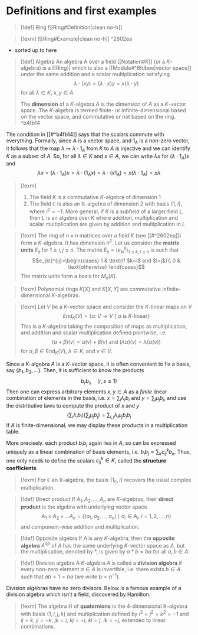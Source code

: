 # Definitions and first examples

>[!def] Ring
>![[Ring#Definition|clean no-h]]

>[!exm]
>![[Ring#Example|clean no-h]]
^2602ea
- sorted up to here

> [!def] Algebra
> An algebra A over a field [[Notation#$K$]] (or a $K$-algebra) is a [[Ring]] which is also a [[Module#^8fdbee|vector space]] under the same addition and a scalar multiplication satisfying $$\lambda \cdot (xy) = (\lambda \cdot x) y = x(\lambda \cdot y)$$ for all $\lambda \in K,\ x, y\in A$.
> 
> The **dimension** of a $K$-algebra $A$ is the dimension of $A$ as a $K$-vector space. The $K$-algebra is termed finite- or infinite-dimensional based on the vector space, and commutative or not based on the ring.
^b4fb14

The condition in [[#^b4fb14]] says that the scalars commute with everything. Formally, since $A$ is a vector space, and $1_{A}$ is a non-zero vector, it follows that the map $\lambda\mapsto\lambda \cdot1_{A}$ from $K$ to $A$ is injective and we can identify $K$ as a subset of $A$. So, for all $\lambda \in K$ and $x \in A$, we can write $\lambda x$ for $(\lambda \cdot1_{A})x$ and $$\lambda x=(\lambda \cdot1_{A})x=\lambda \cdot(1_{A}x)=\lambda \cdot(x1_{A})=x(\lambda \cdot1_{A})=x\lambda$$

>[!exm]
>1. The field $K$ is a commutative $K$-algebra of dimension 1
>2. The field $\mathbb{C}$ is also an $\mathbb{R}$-algebra of dimension 2 with basis $\{ 1, i \}$, where $i^2=-1$. More general, if $K$ is a subfield of a larger field $L$, then $L$ is an algebra over $K$ where addition, multiplication and scalar multiplication are given by addition and multiplication in $L$

>[!exm]
>The ring of $n\times n$ matrices over a field $K$ (see [[#^2602ea]]) form a $K$-algebra. It has dimension $n^2$. Let us consider the **matrix units** $E_{ij}$ for $1\leq i,j\leq n$. The matrix $E_{ij}=(e_{kl}^{ij})_{1\leq k,l\leq n}$ is such that $$e_{kl}^{ij}=\begin{cases}
1 & \text{if $k=i$ and $l=j$}\\
0 & \text{otherwise}
\end{cases}$$
The matrix units form a basis for $M_{n}(K)$.

>[!exm]
>Polynomial rings $K[X]$ and $K[X,Y]$ are commutative infinite-dimensional $K$-algebras.

>[!exm]
>Let $V$ be a $K$-vector space and consider the $K$-linear maps on $V$ $$End_{K}(V)=\{ \alpha \colon V \to V \mid \text{$\alpha$ is $K$-linear} \}$$
>This is a $K$-algebra taking the composition of maps as multiplication, and addition and scalar multiplication defined pointwise, i.e. $$(\alpha+\beta)(v)=\alpha(v)+\beta(v) \text{ and } (\lambda\alpha)(v)=\lambda(\alpha(v))$$ for $\alpha,\beta \in \text{End}_{K}(V),\ \lambda \in K \text{, and } v \in V.$

Since a $K$-algebra $A$ is a $K$-vector space, it is often convenient to fix a basis, say $\{ b_{1}, b_{2}, \dots \}$. Then, it is sufficient to know the products $$b_{r}b_{s}\quad (r, s \geq1)$$
Then one can express arbitrary elements $x,y\in A$ as a *finite* linear combination of elements in the basis, i.e. $x=\sum_{i}\lambda_{i}b_{i}$ and $y=\sum_{j}\mu_{j}b_{j}$, and use the distributive laws to compute the product of $x$ and $y$ $$\left( \sum_{i}\lambda_{i}b_{i} \right) \left( \sum_{j}\mu_{j}b_{j} \right) = \sum_{i,j}\lambda_{i}\mu_{j}b_{i}b_{j} $$
If $A$ is finite-dimensional, we may display these products in a multiplication table.

More precisely. each product $b_{i}b_{j}$ again lies in $A$, so can be expressed uniquely as a linear combination of basis elements, i.e. $b_{i}b_{j} = \sum_{k}c_{ij}^k b_{k}$. Thus, one only needs to define the scalars $c_{ij}^k\in K$, called the **structure coefficients**.

>[!exm]
> For $\mathbb{C}$ an $\mathbb{R}$-algebra, the basis $\{ 1_{\mathbb{C}}, i \}$ recovers the usual complex multiplication.

>[!def] Direct product
>If $A_{1}, A_{2}, \dots, A_{n}$ are $K$-algebras, their **direct product** is the algebra with underlying vector space $$A_{1}\times A_{2}\times \dots A_{n}=\{ (a_{1},a_{2},\dots,a_{n}) \mid a_i\in A_i,\ i=1,2,\dots,n \}$$ and component-wise addition and multiplication.

>[!def] Opposite algebra
>If $A$ is any $K$-algebra, then the **opposite algebra** $A^{op}$ of $A$ has the same underlying $K$-vector space as $A$, but the multiplication, denoted by $*$, is given by $a* b=ba$ for all $a, b\in A$.

>[!def] Division algebra
>A $K$-algebra $A$ is called a **division algebra** if every non-zero element $a\in A$ is invertible, i.e. there exists $b\in A$ such that $ab=1=ba$ (we write $b=a^{-1}$).

Division algebras have no zero divisors. Below is a famous example of a division algebra which isn't a field, discovered by Hamilton.

>[!exm]
>The algebra $\mathbb{H}$ of **quaternions** is the 4-dimensional $\mathbb{R}$-algebra with basis $\{ 1, i, j, k \}$ and multiplication defined by $i^2=j^2=k^2=-1$ and $ij=k$, $ji=-k$, $jk=i$, $kj=-i$, $ki=j$, $ik=-j$, extended to linear combinations.
